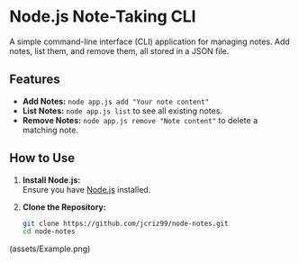 # Node.js Note-Taking CLI

A simple command-line interface (CLI) application for managing notes. Add notes, list them, and remove them, all stored in a JSON file.

## Features

- **Add Notes:** `node app.js add "Your note content"`
- **List Notes:** `node app.js list` to see all existing notes.
- **Remove Notes:** `node app.js remove "Note content"` to delete a matching note.

## How to Use

1. **Install Node.js:**  
   Ensure you have [Node.js](https://nodejs.org/) installed.

2. **Clone the Repository:**  
   ```bash
   git clone https://github.com/jcriz99/node-notes.git
   cd node-notes

(assets/Example.png)
